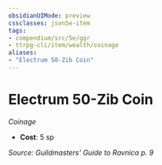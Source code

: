 ```yaml
---
obsidianUIMode: preview
cssclasses: json5e-item
tags:
- compendium/src/5e/ggr
- ttrpg-cli/item/wealth/coinage
aliases: 
- "Electrum 50-Zib Coin"
---
```

# Electrum 50-Zib Coin
*Coinage*  

- **Cost**: 5 sp

*Source: Guildmasters' Guide to Ravnica p. 9*